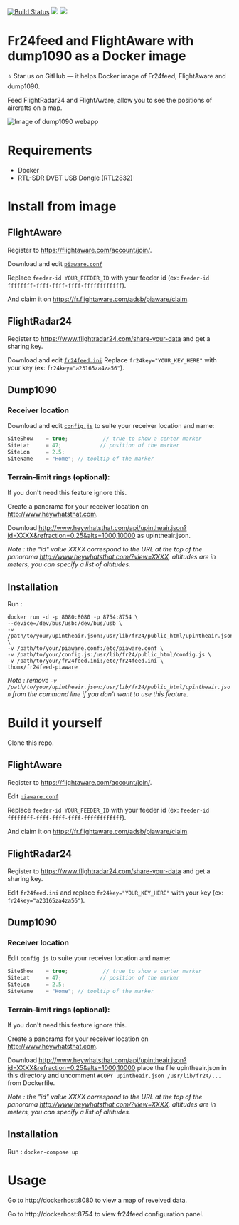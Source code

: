 [![Build Status](https://travis-ci.org/Thom-x/docker-fr24feed-piaware-dump1090.svg?branch=master)](https://travis-ci.org/Thom-x/docker-fr24feed-piaware-dump1090)
![](https://images.microbadger.com/badges/image/thomx/fr24feed-piaware.svg)
![](https://images.microbadger.com/badges/version/thomx/fr24feed-piaware.svg)

# Fr24feed and FlightAware with dump1090 as a Docker image
⭐️ Star us on GitHub — it helps
Docker image of Fr24feed, FlightAware and dump1090.

Feed FlightRadar24 and FlightAware, allow you to see the positions of aircrafts on a map.

![Image of dump1090 webapp](https://raw.githubusercontent.com/Thom-x/docker-fr24feed-piaware-dump1090/master/screenshot.png)

# Requirements
- Docker
- RTL-SDR DVBT USB Dongle (RTL2832)

# Install from image

## FlightAware
Register to https://flightaware.com/account/join/.

Download and edit [`piaware.conf`](https://raw.githubusercontent.com/Thom-x/docker-fr24feed-piaware-dump1090/master/piaware.conf)

Replace `feeder-id YOUR_FEEDER_ID` with your feeder id (ex: `feeder-id ffffffff-ffff-ffff-ffff-ffffffffffff`).

And claim it on https://fr.flightaware.com/adsb/piaware/claim.

## FlightRadar24
Register to https://www.flightradar24.com/share-your-data and get a sharing key.

Download and edit [`fr24feed.ini`](https://raw.githubusercontent.com/Thom-x/docker-fr24feed-piaware-dump1090/master/fr24feed.ini)
Replace `fr24key="YOUR_KEY_HERE"` with your key (ex: `fr24key="a23165za4za56"`).

## Dump1090
### Receiver location
Download and edit [`config.js`](https://raw.githubusercontent.com/Thom-x/docker-fr24feed-piaware-dump1090/master/config.js) to suite your receiver location and name:
```javascript
SiteShow    = true;           // true to show a center marker
SiteLat     = 47;            // position of the marker
SiteLon     = 2.5;
SiteName    = "Home"; // tooltip of the marker
```
### Terrain-limit rings (optional):
If you don't need this feature ignore this.

Create a panorama for your receiver location on http://www.heywhatsthat.com.

Download http://www.heywhatsthat.com/api/upintheair.json?id=XXXX&refraction=0.25&alts=1000,10000 as upintheair.json.

*Note : the "id" value XXXX correspond to the URL at the top of the panorama http://www.heywhatsthat.com/?view=XXXX, altitudes are in meters, you can specify a list of altitudes.*
## Installation

Run : 
```
docker run -d -p 8080:8080 -p 8754:8754 \
--device=/dev/bus/usb:/dev/bus/usb \
-v /path/to/your/upintheair.json:/usr/lib/fr24/public_html/upintheair.json \
-v /path/to/your/piaware.conf:/etc/piaware.conf \
-v /path/to/your/config.js:/usr/lib/fr24/public_html/config.js \
-v /path/to/your/fr24feed.ini:/etc/fr24feed.ini \
thomx/fr24feed-piaware
```
*Note : remove `-v /path/to/your/upintheair.json:/usr/lib/fr24/public_html/upintheair.json` from the command line if you don't want to use this feature.*
# Build it yourself

Clone this repo.

## FlightAware

Register to https://flightaware.com/account/join/.

Edit [`piaware.conf`](https://raw.githubusercontent.com/Thom-x/docker-fr24feed-piaware-dump1090/master/piaware.conf)

Replace `feeder-id YOUR_FEEDER_ID` with your feeder id (ex: `feeder-id ffffffff-ffff-ffff-ffff-ffffffffffff`).

And claim it on https://fr.flightaware.com/adsb/piaware/claim.
## FlightRadar24
Register to https://www.flightradar24.com/share-your-data and get a sharing key.

Edit `fr24feed.ini` and replace `fr24key="YOUR_KEY_HERE"` with your key (ex: `fr24key="a23165za4za56"`).
## Dump1090
### Receiver location
Edit `config.js` to suite your receiver location and name:
```javascript
SiteShow    = true;           // true to show a center marker
SiteLat     = 47;            // position of the marker
SiteLon     = 2.5;
SiteName    = "Home"; // tooltip of the marker
```
### Terrain-limit rings (optional):
If you don't need this feature ignore this.

Create a panorama for your receiver location on http://www.heywhatsthat.com.

Download http://www.heywhatsthat.com/api/upintheair.json?id=XXXX&refraction=0.25&alts=1000,10000 place the file upintheair.json in this directory and uncomment `#COPY upintheair.json /usr/lib/fr24/...` from Dockerfile.

*Note : the "id" value XXXX correspond to the URL at the top of the panorama http://www.heywhatsthat.com/?view=XXXX, altitudes are in meters, you can specify a list of altitudes.*
## Installation
Run : `docker-compose up`

# Usage
Go to http://dockerhost:8080 to view a map of reveived data.

Go to http://dockerhost:8754 to view fr24feed configuration panel.
